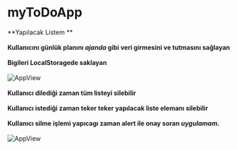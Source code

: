 # myToDoApp
**Yapılacak Listem **<br/><br/>
**Kullanıcını günlük planını *ajanda* gibi veri girmesini ve tutmasını sağlayan**<br/><br/>
**Bigileri LocalStoragede saklayan**<br/><br/>
![AppView](https://github.com/mmyildirim/myToDoApp/blob/main/myToDo-view.png)<br/><br/>
**Kullanıcı dilediği zaman tüm listeyi silebilir**<br/><br/>
**Kullanıcı istediği zaman teker teker yapılacak liste elemanı silebilir**<br/><br/>
**Kullanıcı silme işlemi yapıcagı zaman alert ile onay soran *uygulamam*.**<br/><br/>
![AppView](https://github.com/mmyildirim/myToDoApp/blob/main/myDotoView.png)
